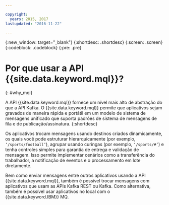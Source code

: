 ```yaml
---

copyright:
  years: 2015, 2017
lastupdated: "2016-11-22"

---
```


{:new_window: target="_blank"}
{:shortdesc: .shortdesc}
{:screen: .screen}
{:codeblock: .codeblock}
{:pre: .pre}

# Por que usar a API {{site.data.keyword.mql}}?
{: #why_mql}

A API {{site.data.keyword.mql}} fornece um nível mais alto de abstração do que a API Kafka. O {{site.data.keyword.mql}} permite que aplicativos sejam gravados de maneira rápida e portátil em um modelo de sistema de mensagens unificado que suporta padrões de sistema de mensagens de fila e de publicação/assinatura. 
{:shortdesc}

Os aplicativos trocam mensagens usando destinos criados dinamicamente, os quais você pode estruturar hierarquicamente (por exemplo, <code>‘/sports/football’</code>), agrupar usando curingas (por exemplo,
<code>‘/sports/#’</code>) e tenha controles simples para garantia de entrega e validação de mensagem.
Isso permite implementar cenários como a transferência do trabalhador, a notificação de eventos e o processamento em lote diretamente.

Bem como enviar mensagens entre outros aplicativos usando a API {{site.data.keyword.mql}}, também é possível trocar mensagens com aplicativos que usam as APIs Kafka REST ou Kafka. Como alternativa, também é possível usar aplicativos no local com o {{site.data.keyword.IBM}} MQ.

